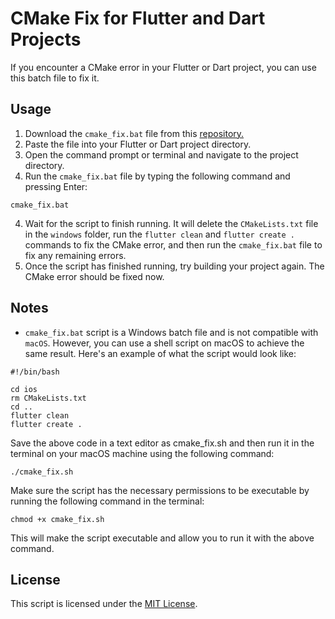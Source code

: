 # CMake Fix for Flutter and Dart Projects

If you encounter a CMake error in your Flutter or Dart project, you can use this batch file to fix it.

## Usage
1. Download the `cmake_fix.bat` file from this [repository.](https://github.com/FaceND/Java)
2. Paste the file into your Flutter or Dart project directory.
2. Open the command prompt or terminal and navigate to the project directory.
3. Run the `cmake_fix.bat` file by typing the following command and pressing Enter:
```
cmake_fix.bat
```
4. Wait for the script to finish running. It will delete the `CMakeLists.txt` file in the `windows` folder, run the `flutter clean` and `flutter create .` commands to fix the CMake error, and then run the `cmake_fix.bat` file to fix any remaining errors.
5. Once the script has finished running, try building your project again. The CMake error should be fixed now.

## Notes 
- `cmake_fix.bat` script is a Windows batch file and is not compatible with `macOS`. However, you can use a shell script on macOS to achieve the same result. Here's an example of what the script would look like:

```
#!/bin/bash

cd ios
rm CMakeLists.txt
cd ..
flutter clean
flutter create .
```

Save the above code in a text editor as cmake_fix.sh and then run it in the terminal on your macOS machine using the following command:

```
./cmake_fix.sh
```

Make sure the script has the necessary permissions to be executable by running the following command in the terminal:

```
chmod +x cmake_fix.sh
```
This will make the script executable and allow you to run it with the above command.

## License
This script is licensed under the [MIT License](LICENSE).
